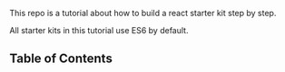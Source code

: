This repo is a tutorial about how to build a react starter kit step by step.

All starter kits in this tutorial use ES6 by default.

Table of Contents
-----------------
